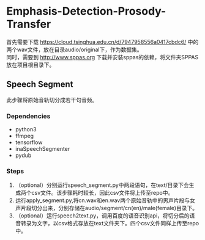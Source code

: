 # Emphasis-Detection-Prosody-Transfer
首先需要下载 https://cloud.tsinghua.edu.cn/d/7947958556a0417cbdc6/ 中的两个wav文件，放在目录audio/original下，作为数据集。  
同时，需要到 http://www.sppas.org 下载并安装sppas的依赖，将文件夹SPPAS放在项目根目录下。
## Speech Segment
此步骤将原始音轨切分成若干句音频。
### Dependencies
* python3
* ffmpeg
* tensorflow
* inaSpeechSegmenter
* pydub
### Steps
1. （optional）分别运行speech_segment.py中两段语句，在text/目录下会生成两个csv文件。该步骤耗时较长，因此csv文件将上传至repo中。
2. 运行apply_segment.py,将cn.wav和en.wav两个原始音轨中的男声片段与女声片段切分出来，分别存储在audio/segment/cn(en)/male(female)目录下。
3. （optional）运行speech2text.py，调用百度的语音识别api，将切分后的语音转录为文字，以csv格式存放在text文件夹下。四个csv文件同样上传至repo中。

